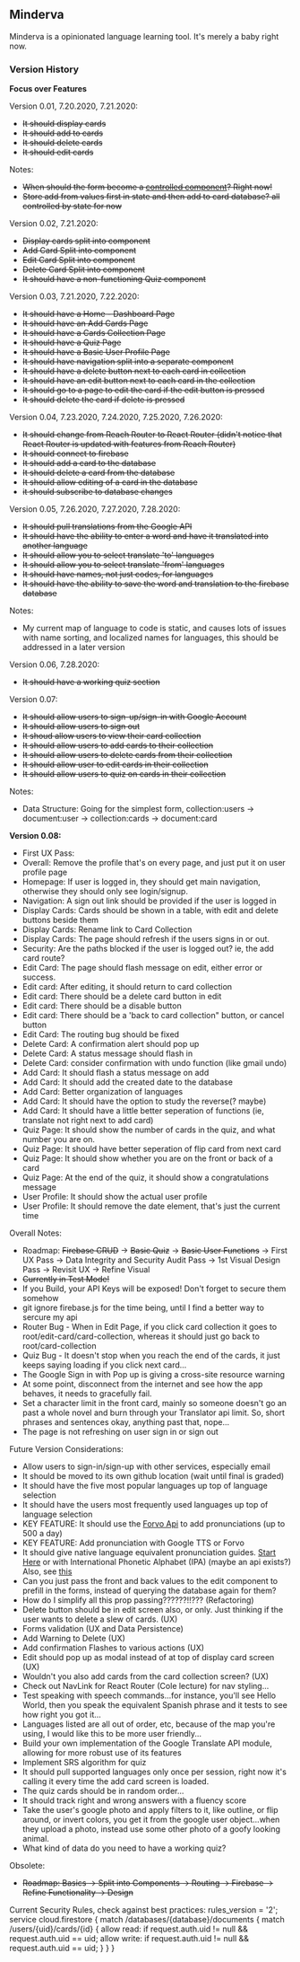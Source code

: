 ## Minderva

Minderva is a opinionated language learning tool. It's merely a baby right now.

### Version History

**Focus over Features**

Version 0.01, 7.20.2020, 7.21.2020:

- ~~It should display cards~~
- ~~It should add to cards~~
- ~~It should delete cards~~
- ~~It should edit cards~~

Notes:

- ~~When should the form become a [controlled component](https://reactjs.org/docs/forms.html)? Right now!~~
- ~~Store add from values first in state and then add to card database? all controlled by state for now~~

Version 0.02, 7.21.2020:

- ~~Display cards split into component~~
- ~~Add Card Split into component~~
- ~~Edit Card Split into component~~
- ~~Delete Card Split into component~~
- ~~It should have a non-functioning Quiz component~~

Version 0.03, 7.21.2020, 7.22.2020:

- ~~It should have a Home - Dashboard Page~~
- ~~It should have an Add Cards Page~~
- ~~It should have a Cards Collection Page~~
- ~~It should have a Quiz Page~~
- ~~It should have a Basic User Profile Page~~
- ~~It should have navigation split into a separate component~~
- ~~It should have a delete button next to each card in collection~~
- ~~It should have an edit button next to each card in the collection~~
- ~~It should go to a page to edit the card if the edit button is pressed~~
- ~~It should delete the card if delete is pressed~~

Version 0.04, 7.23.2020, 7.24.2020, 7.25.2020, 7.26.2020:

- ~~It should change from Reach Router to React Router (didn't notice that React Router is updated with features from Reach Router)~~
- ~~It should connect to firebase~~
- ~~It should add a card to the database~~
- ~~It should delete a card from the database~~
- ~~It should allow editing of a card in the database~~
- ~~it should subscribe to database changes~~

Version 0.05, 7.26.2020, 7.27.2020, 7.28.2020:

- ~~It should pull translations from the Google API~~
- ~~It should have the ability to enter a word and have it translated into another language~~
- ~~It should allow you to select translate 'to' languages~~
- ~~It should allow you to select translate 'from' languages~~
- ~~It should have names, not just codes, for languages~~
- ~~It should have the ability to save the word and translation to the firebase database~~

Notes:

- My current map of language to code is static, and causes lots of issues with name sorting, and localized names for languages, this should be addressed in a later version

Version 0.06, 7.28.2020:

- ~~It should have a working quiz section~~

Version 0.07:

- ~~It should allow users to sign-up/sign-in with Google Account~~
- ~~It should allow users to sign out~~
- ~~It shoud allow users to view their card collection~~
- ~~It should allow users to add cards to their collection~~
- ~~It should allow users to delete cards from their collection~~
- ~~It should allow user to edit cards in their collection~~
- ~~It should allow users to quiz on cards in their collection~~

Notes:

- Data Structure: Going for the simplest form, collection:users -> document:user -> collection:cards -> document:card

**Version 0.08:**

- First UX Pass:
- Overall: Remove the profile that's on every page, and just put it on user profile page
- Homepage: If user is logged in, they should get main navigation, otherwise they should only see login/signup.
- Navigation: A sign out link should be provided if the user is logged in
- Display Cards: Cards should be shown in a table, with edit and delete buttons beside them
- Display Cards: Rename link to Card Collection
- Display Cards: The page should refresh if the users signs in or out.
- Security: Are the paths blocked if the user is logged out? ie, the add card route?
- Edit Card: The page should flash message on edit, either error or success.
- Edit card: After editing, it should return to card collection
- Edit card: There should be a delete card button in edit
- Edit card: There should be a disable button
- Edit card: There should be a 'back to card collection" button, or cancel button
- Edit Card: The routing bug should be fixed
- Delete Card: A confirmation alert should pop up
- Delete Card: A status message should flash in
- Delete Card: consider confirmation with undo function (like gmail undo)
- Add Card: It should flash a status message on add
- Add Card: It should add the created date to the database
- Add Card: Better organization of languages
- Add Card: It should have the option to study the reverse(? maybe)
- Add Card: It should have a little better seperation of functions (ie, translate not right next to add card)
- Quiz Page: It should show the number of cards in the quiz, and what number you are on.
- Quiz Page: It should have better seperation of flip card from next card
- Quiz Page: It should show whether you are on the front or back of a card
- Quiz Page: At the end of the quiz, it should show a congratulations message
- User Profile: It should show the actual user profile
- User Profile: It should remove the date element, that's just the current time

Overall Notes:

- Roadmap: ~~Firebase CRUD~~ → ~~Basic Quiz~~ → ~~Basic User Functions~~ → First UX Pass → Data Integrity and Security Audit Pass -> 1st Visual Design Pass -> Revisit UX -> Refine Visual
- ~~Currently in Test Mode!~~
- If you Build, your API Keys will be exposed! Don't forget to secure them somehow
- git ignore firebase.js for the time being, until I find a better way to sercure my api
- Router Bug - When in Edit Page, if you click card collection it goes to root/edit-card/card-collection, whereas it should just go back to root/card-collection
- Quiz Bug - It doesn't stop when you reach the end of the cards, it just keeps saying loading if you click next card...
- The Google Sign in with Pop up is giving a cross-site resource warning
- At some point, disconnect from the internet and see how the app behaves, it needs to gracefully fail.
- Set a character limit in the front card, mainly so someone doesn't go an past a whole novel and burn through your Translator api limit. So, short phrases and sentences okay, anything past that, nope...
- The page is not refreshing on user sign in or sign out

Future Version Considerations:

- Allow users to sign-in/sign-up with other services, especially email
- It should be moved to its own github location (wait until final is graded)
- It should have the five most popular languages up top of language selection
- It should have the users most frequently used languages up top of language selection
- KEY FEATURE: It should use the [Forvo Api](https://api.forvo.com/documentation/word-pronunciations/) to add pronunciations (up to 500 a day)
- KEY FEATURE: Add pronunciation with Google TTS or Forvo
- It should give native language equivalent pronunciation guides. [Start Here](https://easypronunciation.com/en/english-phonetic-transcription-converter) or with International Phonetic Alphabet (IPA) (maybe an api exists?) Also, see [this](https://support.google.com/translate/thread/22827704?hl=en)
- Can you just pass the front and back values to the edit component to prefill in the forms, instead of querying the database again for them?
- How do I simplify all this prop passing??????!!??? (Refactoring)
- Delete button should be in edit screen also, or only. Just thinking if the user wants to delete a slew of cards. (UX)
- Forms validation (UX and Data Persistence)
- Add Warning to Delete (UX)
- Add confirmation Flashes to various actions (UX)
- Edit should pop up as modal instead of at top of display card screen (UX)
- Wouldn't you also add cards from the card collection screen? (UX)
- Check out NavLink for React Router (Cole lecture) for nav styling...
- Test speaking with speech commands...for instance, you'll see Hello World, then you speak the equivalent Spanish phrase and it tests to see how right you got it...
- Languages listed are all out of order, etc, because of the map you're using, I would like this to be more user friendly...
- Build your own implementation of the Google Translate API module, allowing for more robust use of its features
- Implement SRS algorithm for quiz
- It should pull supported languages only once per session, right now it's calling it every time the add card screen is loaded.
- The quiz cards should be in random order...
- It should track right and wrong answers with a fluency score
- Take the user's google photo and apply filters to it, like outline, or flip around, or invert colors, you get it from the google user object...when they upload a photo, instead use some other photo of a goofy looking animal.
- What kind of data do you need to have a working quiz?

Obsolete:

- ~~Roadmap: Basics → Split into Components → Routing → Firebase → Refine Functionality → Design~~

Current Security Rules, check against best practices:
rules_version = '2';
service cloud.firestore {
match /databases/{database}/documents {
match /users/{uid}/cards/{id} {
allow read: if request.auth.uid != null && request.auth.uid == uid;
allow write: if request.auth.uid != null && request.auth.uid == uid;
}
}
}
